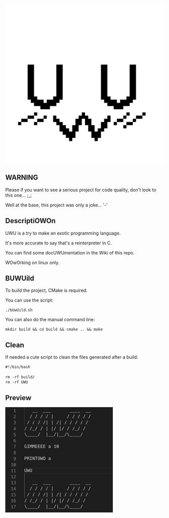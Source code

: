 <p align="center">
    <img src="https://github.com/AmayaHena/UWU/blob/master/images/logo_UWU.png" width="550">
</p>

## WARNING
Please if you want to see a serious project for code quality, don't look to this one... ;_;

Well at the base, this project was only a joke... '-'

## DescriptiOWOn

UWU is a try to make an exotic programming language.

It's more accurate to say that's a reinterpreter in C.

You can find some docUWUmentation in the Wiki of this repo.

WOwOrking on linux only.

## BUWUild
To build the project, CMake is required.

You can use the script:
```
./bUwUild.sh
```

You can also do the manual command line:
```
mkdir build && cd build && cmake .. && make
```

## Clean
If needed a cute script to clean the files generated after a build:
```
#!/bin/bash

rm -rf build/
rm -rf UWU
```

## Preview

![](https://github.com/AmayaHena/UWU/blob/master/images/preview_UWU.png)
